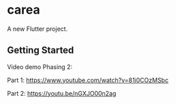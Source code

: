 # carea

A new Flutter project.

## Getting Started

Video demo Phasing 2:

Part 1: https://www.youtube.com/watch?v=81i0COzMSbc

Part 2: https://youtu.be/nGXJO00n2ag
